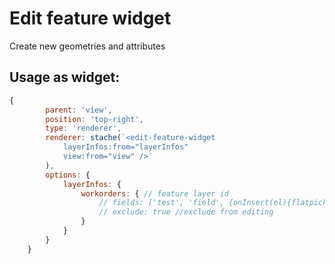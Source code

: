 # Edit feature widget

Create new geometries and attributes

## Usage as widget:
```javascript
{
        parent: 'view',
        position: 'top-right',
        type: 'renderer',
        renderer: stache(`<edit-feature-widget 
            layerInfos:from="layerInfos"
            view:from="view" />`
        ),
        options: {
            layerInfos: {
                workorders: { // feature layer id
                    // fields: ['test', 'field', {onInsert(el){flatpickr(el); }, name: 'test_date', alias: 'Im a date'}] // supply custom fields
                    // exclude: true //exclude from editing
                }
            }
        }
    }
```

